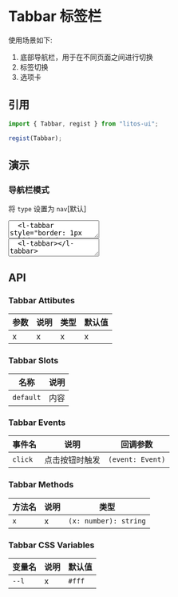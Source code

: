# Tabbar 标签栏

使用场景如下:

1. 底部导航栏，用于在不同页面之间进行切换
2. 标签切换
3. 选项卡

## 引用

```js
import { Tabbar, regist } from "litos-ui";

regist(Tabbar);
```

## 演示

### 导航栏模式

将 `type` 设置为 `nav`[默认]

<ClientOnly>
<l-code-preview>
<textarea lang="html">
  <l-tabbar style="border: 1px solid #dedede">
    <div l-tabbar-item="">
      <l-reduction-icon l-icon></l-reduction-icon>
      <span>Reduction</span>
    </div>
    <div l-tabbar-item>
      <l-refresh-left-icon l-icon></l-refresh-left-icon>
      <span>RefreshLieft</span>
    </div>
    <div l-tabbar-item>
      <l-search-icon l-icon></l-search-icon>
      <span>Search</span>
    </div>
    <div l-tabbar-item>
      <l-refresh-right-icon l-icon></l-refresh-right-icon>
      <span>RefreshRight</span>
    </div>
    <div l-tabbar-item>
      <l-sort-icon l-icon></l-sort-icon>
      <span>Sort</span>
    </div>
  </l-tabbar>
</textarea>
<div class="source">
<textarea lang="html">
  <l-tabbar></l-tabbar>
</textarea>
</div>
</l-code-preview>
</ClientOnly>

## API

### Tabbar Attibutes

<!-- prettier-ignore -->
| 参数 | 说明 | 类型 | 默认值 |
| --- | --- | --- | --- |
| x | x | x | x |

### Tabbar Slots

<!-- prettier-ignore -->
| 名称 | 说明 |
| --- | --- |
| `default` | 内容 |

### Tabbar Events

<!-- prettier-ignore -->
| 事件名 | 说明 | 回调参数 |
| --- | --- | --- |
| `click` | 点击按钮时触发 | `(event: Event)` |

### Tabbar Methods

<!-- prettier-ignore -->
| 方法名 | 说明 | 类型 |
| --- | --- | --- |
| `x` | x | `(x: number): string` |

### Tabbar CSS Variables

<!-- prettier-ignore -->
| 变量名 | 说明 | 默认值 |
| --- | --- | --- |
| `--l` | x | `#fff` |
